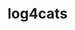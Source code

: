 ---
layout: libraries
title: "log4cats"
description: "Logging Tools For Interaction with cats-effect"
github: "https://github.com/typelevel/log4cats"
---